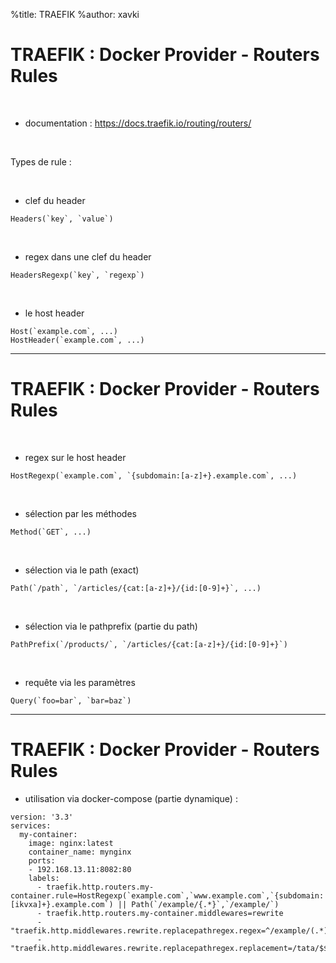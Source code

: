 %title: TRAEFIK
%author: xavki


# TRAEFIK : Docker Provider - Routers Rules


<br>


* documentation : https://docs.traefik.io/routing/routers/

<br>


Types de rule :

<br>


* clef du header

```
Headers(`key`, `value`)
```

<br>


* regex dans une clef du header

```
HeadersRegexp(`key`, `regexp`)
```

<br>


* le host header

```
Host(`example.com`, ...)
HostHeader(`example.com`, ...)
```

---------------------------------------------------------------------------------------

# TRAEFIK : Docker Provider - Routers Rules



<br>


* regex sur le host header

```
HostRegexp(`example.com`, `{subdomain:[a-z]+}.example.com`, ...)
```

<br>


* sélection par les méthodes

```
Method(`GET`, ...)
````

<br>


* sélection via le path (exact)

```
Path(`/path`, `/articles/{cat:[a-z]+}/{id:[0-9]+}`, ...)
```

<br>


* sélection via le pathprefix (partie du path)

```
PathPrefix(`/products/`, `/articles/{cat:[a-z]+}/{id:[0-9]+}`)
```

<br>


* requête via les paramètres

```
Query(`foo=bar`, `bar=baz`)
```

---------------------------------------------------------------------------------------

# TRAEFIK : Docker Provider - Routers Rules


* utilisation via docker-compose (partie dynamique) :

```
version: '3.3'
services:
  my-container:
    image: nginx:latest
    container_name: mynginx
    ports:
    - 192.168.13.11:8082:80
    labels:
      - traefik.http.routers.my-container.rule=HostRegexp(`example.com`,`www.example.com`,`{subdomain:[ikvxa]+}.example.com`) || Path(`/example/{.*}`,`/example/`) 
      - traefik.http.routers.my-container.middlewares=rewrite
      - "traefik.http.middlewares.rewrite.replacepathregex.regex=^/example/(.*)"
      - "traefik.http.middlewares.rewrite.replacepathregex.replacement=/tata/$$1"
```

